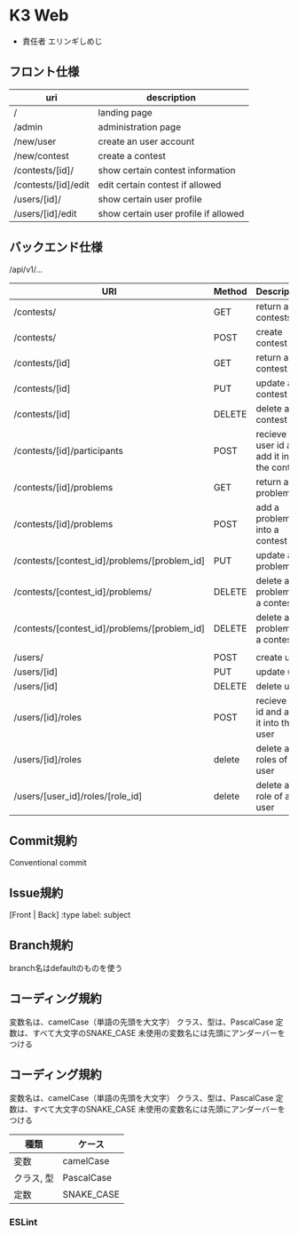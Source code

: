 # K3 Web
- 責任者 エリンギしめじ
## フロント仕様

| uri | description |
| -------- | -------- |
| / | landing page |
| /admin | administration page |
| /new/user | create an user account |
| /new/contest | create a contest |
| /contests/[id]/ | show certain contest information |
| /contests/[id]/edit | edit certain contest if allowed |
| /users/[id]/ | show certain user profile |
| /users/[id]/edit | show certain user profile if allowed |

## バックエンド仕様
/api/v1/...

| URI | Method | Description |
| -------- | -------- | -------- |
| /contests/ | GET | return all contests |
| /contests/ | POST | create contest |
| /contests/[id] | GET | return a contest |
| /contests/[id] | PUT | update a contest |
| /contests/[id] | DELETE | delete a contest |
| /contests/[id]/participants | POST | recieve user id and add it into the contest |
| /contests/[id]/problems | GET | return all problems |
| /contests/[id]/problems | POST | add a problem into a contest |
| /contests/[contest_id]/problems/[problem_id] | PUT | update a problem |
| /contests/[contest_id]/problems/ | DELETE | delete all problems in a contest |
| /contests/[contest_id]/problems/[problem_id] | DELETE | delete a problem in a contest |
| | | | | |
| /users/ | POST | create user |
| /users/[id] | PUT | update user |
| /users/[id] | DELETE | delete user |
| /users/[id]/roles | POST | recieve role id and add it into the user |
| /users/[id]/roles | delete | delete all roles of a user |
| /users/[user_id]/roles/[role_id] | delete | delete a role of a user |

## Commit規約
Conventional commit

## Issue規約
[Front | Back] :type label: subject

## Branch規約
branch名はdefaultのものを使う

## コーディング規約
変数名は、camelCase（単語の先頭を大文字）
クラス、型は、PascalCase
定数は、すべて大文字のSNAKE_CASE
未使用の変数名には先頭にアンダーバーをつける

## コーディング規約
変数名は、camelCase（単語の先頭を大文字）
クラス、型は、PascalCase
定数は、すべて大文字のSNAKE_CASE
未使用の変数名には先頭にアンダーバーをつける

| 種類 | ケース |
| ---- | -------- | 
| 変数 | camelCase |
| クラス, 型 | PascalCase | 
| 定数 | SNAKE_CASE |

### ESLint
